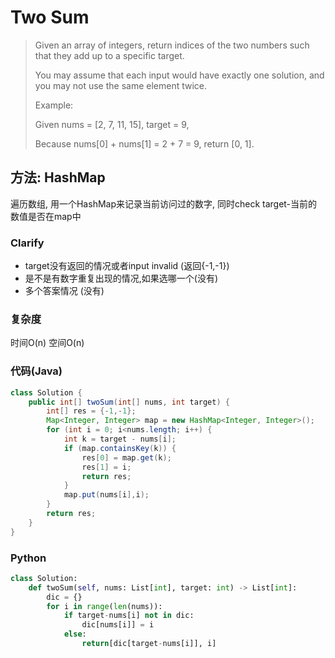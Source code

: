 # Two Sum
> Given an array of integers, return indices of the two numbers such that they add up to a specific target.
> 
> You may assume that each input would have exactly one solution, and you may not use the same element twice.
> 
> Example:
> 
> Given nums = [2, 7, 11, 15], target = 9,
> 
> Because nums[0] + nums[1] = 2 + 7 = 9,
> return [0, 1].


## 方法: HashMap 
遍历数组, 用一个HashMap来记录当前访问过的数字, 同时check target-当前的数值是否在map中
### Clarify
- target没有返回的情况或者input invalid (返回{-1,-1})
- 是不是有数字重复出现的情况,如果选哪一个(没有)
- 多个答案情况 (没有)

### 复杂度
时间O(n) 空间O(n)
### 代码(Java)
```java
class Solution {
    public int[] twoSum(int[] nums, int target) {
        int[] res = {-1,-1};
        Map<Integer, Integer> map = new HashMap<Integer, Integer>();
        for (int i = 0; i<nums.length; i++) {
            int k = target - nums[i];
            if (map.containsKey(k)) {
                res[0] = map.get(k);
                res[1] = i;
                return res;
            }
            map.put(nums[i],i);
        }
        return res;
    }
}
```

### Python

```python
class Solution:
    def twoSum(self, nums: List[int], target: int) -> List[int]:
        dic = {}
        for i in range(len(nums)):
            if target-nums[i] not in dic:
                dic[nums[i]] = i
            else:
                return[dic[target-nums[i]], i]
            
```

